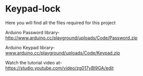 # Keypad-lock
Here you will find all the files required for this project

Arduino Password library-
http://www.arduino.cc/playground/uploads/Code/Password.zip

Arduino Keypad library-
www.arduino.cc/playground/uploads/Code/Keypad.zip

Watch the tutorial video at-
https://studio.youtube.com/video/zg017yBl9GA/edit
